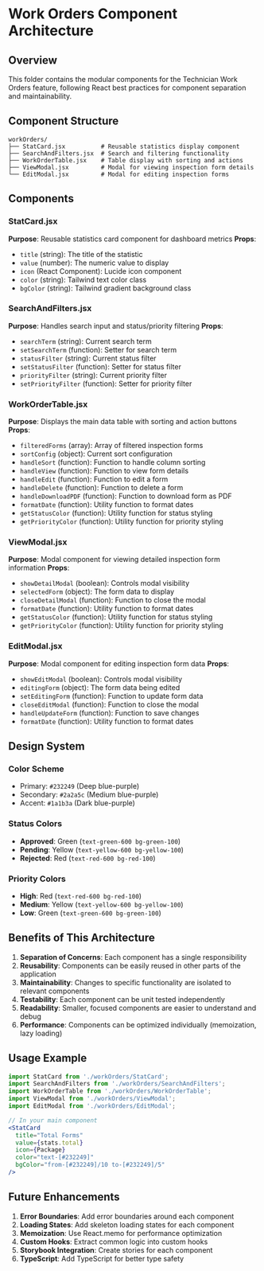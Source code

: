 # Work Orders Component Architecture

## Overview
This folder contains the modular components for the Technician Work Orders feature, following React best practices for component separation and maintainability.

## Component Structure

```
workOrders/
├── StatCard.jsx          # Reusable statistics display component
├── SearchAndFilters.jsx  # Search and filtering functionality
├── WorkOrderTable.jsx    # Table display with sorting and actions
├── ViewModal.jsx         # Modal for viewing inspection form details
└── EditModal.jsx         # Modal for editing inspection forms
```

## Components

### StatCard.jsx
**Purpose**: Reusable statistics card component for dashboard metrics
**Props**:
- `title` (string): The title of the statistic
- `value` (number): The numeric value to display
- `icon` (React Component): Lucide icon component
- `color` (string): Tailwind text color class
- `bgColor` (string): Tailwind gradient background class

### SearchAndFilters.jsx
**Purpose**: Handles search input and status/priority filtering
**Props**:
- `searchTerm` (string): Current search term
- `setSearchTerm` (function): Setter for search term
- `statusFilter` (string): Current status filter
- `setStatusFilter` (function): Setter for status filter
- `priorityFilter` (string): Current priority filter
- `setPriorityFilter` (function): Setter for priority filter

### WorkOrderTable.jsx
**Purpose**: Displays the main data table with sorting and action buttons
**Props**:
- `filteredForms` (array): Array of filtered inspection forms
- `sortConfig` (object): Current sort configuration
- `handleSort` (function): Function to handle column sorting
- `handleView` (function): Function to view form details
- `handleEdit` (function): Function to edit a form
- `handleDelete` (function): Function to delete a form
- `handleDownloadPDF` (function): Function to download form as PDF
- `formatDate` (function): Utility function to format dates
- `getStatusColor` (function): Utility function for status styling
- `getPriorityColor` (function): Utility function for priority styling

### ViewModal.jsx
**Purpose**: Modal component for viewing detailed inspection form information
**Props**:
- `showDetailModal` (boolean): Controls modal visibility
- `selectedForm` (object): The form data to display
- `closeDetailModal` (function): Function to close the modal
- `formatDate` (function): Utility function to format dates
- `getStatusColor` (function): Utility function for status styling
- `getPriorityColor` (function): Utility function for priority styling

### EditModal.jsx
**Purpose**: Modal component for editing inspection form data
**Props**:
- `showEditModal` (boolean): Controls modal visibility
- `editingForm` (object): The form data being edited
- `setEditingForm` (function): Function to update form data
- `closeEditModal` (function): Function to close the modal
- `handleUpdateForm` (function): Function to save changes
- `formatDate` (function): Utility function to format dates

## Design System

### Color Scheme
- Primary: `#232249` (Deep blue-purple)
- Secondary: `#2a2a5c` (Medium blue-purple)
- Accent: `#1a1b3a` (Dark blue-purple)

### Status Colors
- **Approved**: Green (`text-green-600 bg-green-100`)
- **Pending**: Yellow (`text-yellow-600 bg-yellow-100`)
- **Rejected**: Red (`text-red-600 bg-red-100`)

### Priority Colors
- **High**: Red (`text-red-600 bg-red-100`)
- **Medium**: Yellow (`text-yellow-600 bg-yellow-100`)
- **Low**: Green (`text-green-600 bg-green-100`)

## Benefits of This Architecture

1. **Separation of Concerns**: Each component has a single responsibility
2. **Reusability**: Components can be easily reused in other parts of the application
3. **Maintainability**: Changes to specific functionality are isolated to relevant components
4. **Testability**: Each component can be unit tested independently
5. **Readability**: Smaller, focused components are easier to understand and debug
6. **Performance**: Components can be optimized individually (memoization, lazy loading)

## Usage Example

```jsx
import StatCard from './workOrders/StatCard';
import SearchAndFilters from './workOrders/SearchAndFilters';
import WorkOrderTable from './workOrders/WorkOrderTable';
import ViewModal from './workOrders/ViewModal';
import EditModal from './workOrders/EditModal';

// In your main component
<StatCard
  title="Total Forms"
  value={stats.total}
  icon={Package}
  color="text-[#232249]"
  bgColor="from-[#232249]/10 to-[#232249]/5"
/>
```

## Future Enhancements

1. **Error Boundaries**: Add error boundaries around each component
2. **Loading States**: Add skeleton loading states for each component
3. **Memoization**: Use React.memo for performance optimization
4. **Custom Hooks**: Extract common logic into custom hooks
5. **Storybook Integration**: Create stories for each component
6. **TypeScript**: Add TypeScript for better type safety
